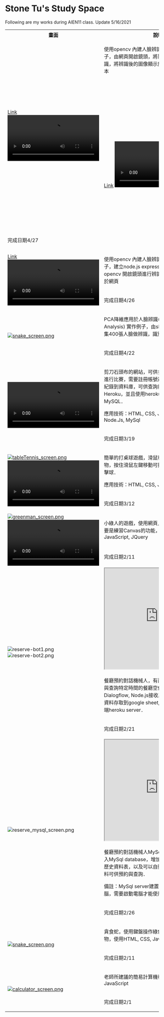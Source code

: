 # Stone Tu's Study Space

<p>Following are my works during AIEN11 class. Update 5/16/2021</p>
    <!-- <a href="https://mango-flower-0625c1400.azurestaticapps.net/">Static web in Azure</a> -->
    <table>
        <tr>
            <th>畫面</th>
            <th>說明</th>
        </tr>
        <tr>
            <td rowspan="2">
                <a href="https://github.com/StoneTu/Python/tree/main/cv2_face_detect_webcam_fast" target="_blank">
                    Link</a>
                    <video controls="controls" width="300"
                    name="Video Name" src="./video/cv2_face_detect_webcam_fast.mov"></video>
            </td>
            <td>
                <p>
                使用opencv 內建人臉辨識模型進行辨識
                實作例子，由網頁開啟鏡頭，將影像傳輸到後端進行辨識，將辨識後的圖像顯示於網頁
                優化時間差的版本
                </p>
            </td>
        </tr>
        <tr>
            <td rowspan="2">
                <a href="https://github.com/StoneTu/Python/tree/main/cv2_face_detect_webcam" target="_blank">
                    Link</a>
                    <video controls="controls" width="300"
                    name="Video Name" src="./video/cv2_face_detect_webcam.mov"></video>
            </td>
            <td>
                <p>
                使用opencv 內建人臉辨識模型進行辨識
                實作例子，由網頁開啟鏡頭，將影像傳輸到後端進行辨識，將辨識後的圖像顯示於網頁
                </p>
            </td>
        </tr>
        <tr>
            <td>
                <p>完成日期4/27</p>
            </td>
        </tr>
        <tr>
            <td rowspan="2">
                <a href="https://github.com/StoneTu/Python/tree/main/cv2_face_detect" target="_blank">
                    Link</a>
                    <video controls="controls" width="300"
                    name="Video Name" src="./video/cv2_face_detect.mov"></video>
            </td>
            <td>
                <p>
                使用opencv 內建人臉辨識模型進行辨識
                實作例子，建立node.js express server，啟動由python opencv 開啟鏡頭進行辨識，將辨識後的圖像顯示於網頁
                </p>
            </td>
        </tr>
        <tr>
            <td>
                <p>完成日期4/26</p>
            </td>
        </tr>
        <tr>
            <td rowspan="2">
                <a href="https://github.com/StoneTu/Python/tree/main/PCA_face_detect" target="_blank">
                    <img src="./img/PCA_screen.png" alt="snake_screen.png"></a>
            </td>
            <td>
                <p>
                PCA降維應用於人臉辨識(Principal Component Analysis)
                實作例子，由sklearn Olivetti人臉資料集400張人臉做辨識，識別出相似度高的人臉
                </p>
            </td>
        </tr>
        <tr>
            <td>
                <p>完成日期4/22</p>
            </td>
        </tr>
        <tr>
            <td rowspan="2">
                <a href="https://papsciroc-server.herokuapp.com/" target="_blank"
                    onClick="window.open('https://papsciroc-server.herokuapp.com/','papsciroc','resizable,height=660,width=1020'); return false;">
                    <img src="./img/screen_shot_pap.png" alt=""></a>
                <video controls="controls" width="300"
                    name="Video Name" src="./video/papsciroc.mov"></video>
            </td>
            <td>
                <p>
                剪刀石頭布的網站，可供多人連線到網頁尋找對手進行比賽，需要註冊帳號進行登入，並且會將比賽紀錄到資料庫，可供查詢與分析．
                網頁部署到Heroku，並且使用heroku的資料庫clearDB MySQL．</p>
                <p>應用技術：HTML, CSS, JavaScript, JQuery，Node.Js, MySql</p>
            </td>
        </tr>
        <tr>
            <td>
                <p>完成日期3/19</p>
            </td>
        </tr>
        <tr>
            <td rowspan="2">
                <a href="https://stonetu.github.io/JavaScript/tableTennis/tableTennis.html" target="_blank"
                    onClick="window.open('https://stonetu.github.io/JavaScript/tableTennis/tableTennis.html','tableTennis','resizable,height=660,width=1020'); return false;">
                    <img src="./img/tableTennis_screen.png" alt="tableTennis_screen.png"></a>
                <video controls="controls" width="300"
                    name="Video Name" src="./video/tableTennis.mov"></video>
            </td>
            <td>
                <p>
                簡單的打桌球遊戲，滑鼠移動到人物上可以移動人物，按住滑鼠左鍵移動可揮拍，放開滑鼠左鍵完成擊球．</p>
                <p>應用技術：HTML, CSS, JavaScript, JQuery</p>
            </td>
        </tr>
        <tr>
            <td>
                <p>完成日期3/12</p>
            </td>
        </tr>
        <tr>
            <td rowspan="2">
                <a href="https://stonetu.github.io/JavaScript/canvas_greenman/movingUI.html" target="_blank"
                    onClick="window.open('https://stonetu.github.io/JavaScript/canvas_greenman/movingUI.html','tableTennis','resizable,height=660,width=1000'); return false;">
                    <img src="./img/greenman_screen.png" alt="greenman_screen.png"></a>
                <video controls="controls" width="300"
                    name="Video Name" src="./video/greenman.mov"></video>
            </td>
            <td>
                <p>小綠人的遊戲，使用網頁上的互動元素來過關，主要是練習Canvas的功能，使用HTML, CSS, JavaScript, JQuery</p>
            </td>
        </tr>
        <tr>
            <td>
                <p>完成日期2/11</p>
            </td>
        </tr>
        <tr>
            <td rowspan="3">
                <img src="./img/reserve-bot1.png" alt="reserve-bot1.png">
                <img src="./img/reserve-bot2.png" alt="reserve-bot2.png">
            </td>
            <td>
                <iframe allow="microphone;" width="350" height="330"
                    src="https://console.dialogflow.com/api-client/demo/embedded/5f8fd3f7-3433-417b-b7e8-6a32216f8a65">
                </iframe>
            </td>
        </tr>
        <tr>
            <td>
                <p>餐廳預約對話機械人，有兩個Intent，可預約訂位與查詢特定時間的餐廳空位人數，使用Dialogflow, Node.js接收與處理, 透過sheetDB將資料存取到google sheet, Node.js程式放置於雲端heroku server． </p>
            </td>
        </tr>
        <tr>
            <td>
                <p>完成日期2/21</p>
            </td>
        </tr>
        <tr>
            <td rowspan="3">
                <img src="./img/reserve_mysql_screen.png" alt="reserve_mysql_screen.png">
            </td>
            <td>
                <iframe allow="microphone;" width="350" height="330"
                    src="https://console.dialogflow.com/api-client/demo/embedded/eff4ca35-caa2-498f-a625-933ba2789a4b">
                </iframe>
            </td>
        </tr>
        <tr>
            <td>
                <p>餐廳預約對話機械人MySql版本，更改為將資料存入MySql database，增加可以自動移動舊資料到歷史資料表，以及可以自動產生未來天數的空白資料可供預約與查詢．</p>
                <p>備註：MySql server建置於ubuntu系統個人電腦，需要啟動電腦才能使用服務</p>
            </td>
        </tr>
        <tr>
            <td>
                <p>完成日期2/26</p>
            </td>
        </tr>
        <tr>
            <td rowspan="2">
                <a href="https://stonetu.github.io/snake/mySnake.html" target="_blank"
                    onClick="window.open('https://stonetu.github.io/snake/mySnake.html','snake','resizable,height=660,width=530'); return false;">
                    <img src="./img/snake_screen.png" alt="snake_screen.png"></a>
            </td>
            <td>
                <p>貪食蛇，使用鍵盤操作綠色貪食蛇吃掉橘紅色食物，使用HTML, CSS, JavaScript, JQuery</p>
            </td>
        </tr>
        <tr>
            <td>
                <p>完成日期2/11</p>
            </td>
        </tr>
        <tr>
            <td rowspan="2">
                <a href="https://stonetu.github.io/calculator/" target="_blank"
                    onClick="window.open('https://stonetu.github.io/calculator/','calculator','resizable,height=700,width=500'); return false;">
                    <img src="./img/calculator_screen.png" alt="calculator_screen.png"></a>
            </td>
            <td>
                <p>老師所建議的簡易計算機程式，使用HTML, CSS, JavaScript</p>
            </td>
        </tr>
        <tr>
            <td>
                <p>完成日期2/1</p>
            </td>
        </tr>
    </table>